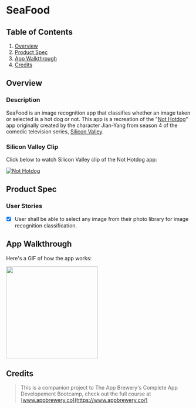 # SeaFood

## Table of Contents
1. [Overview](#Overview)
2. [Product Spec](#Product-Spec)
3. [App Walkthrough](#App-Walkthrough)
4. [Credits](#Credits)

## Overview
### Description

SeaFood is an image recognition app that classifies whether an image taken or selected is a hot dog or not. This app is a recreation of the "[Not Hotdog](https://apps.apple.com/us/app/not-hotdog/id1212457521)" app originally created by the character Jian-Yang from season 4 of the comedic television series, [Silicon Valley](https://en.wikipedia.org/wiki/Silicon_Valley_(TV_series)#Cast_and_characters).

### Silicon Valley Clip

Click below to watch Silicon Valley clip of the Not Hotdog app: 

[![Not Hotdog](http://img.youtube.com/vi/ACmydtFDTGs/0.jpg)](https://www.youtube.com/watch?v=ACmydtFDTGs)

## Product Spec
### User Stories

- [X] User shall be able to select any image from their photo library for image recognition classification.

## App Walkthrough

Here's a GIF of how the app works:

<img src="ADD_GIF_LINK" width=250><br>

## Credits

>This is a companion project to The App Brewery's Complete App Developement Bootcamp, check out the full course at [www.appbrewery.co](https://www.appbrewery.co/)
